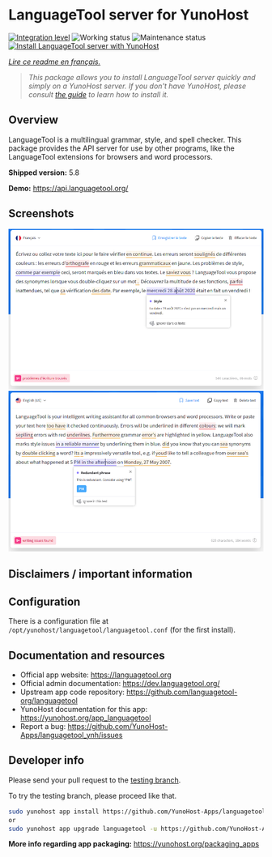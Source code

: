 <!--
N.B.: This README was automatically generated by https://github.com/YunoHost/apps/tree/master/tools/README-generator
It shall NOT be edited by hand.
-->

# LanguageTool server for YunoHost

[![Integration level](https://dash.yunohost.org/integration/languagetool.svg)](https://dash.yunohost.org/appci/app/languagetool) ![Working status](https://ci-apps.yunohost.org/ci/badges/languagetool.status.svg) ![Maintenance status](https://ci-apps.yunohost.org/ci/badges/languagetool.maintain.svg)  
[![Install LanguageTool server with YunoHost](https://install-app.yunohost.org/install-with-yunohost.svg)](https://install-app.yunohost.org/?app=languagetool)

*[Lire ce readme en français.](./README_fr.md)*

> *This package allows you to install LanguageTool server quickly and simply on a YunoHost server.
If you don't have YunoHost, please consult [the guide](https://yunohost.org/#/install) to learn how to install it.*

## Overview

LanguageTool is a multilingual grammar, style, and spell checker. This package provides the API server for use by other programs, like the LanguageTool extensions for browsers and word processors.


**Shipped version:** 5.8

**Demo:** https://api.languagetool.org/

## Screenshots

![Screenshot of LanguageTool server](./doc/screenshots/screenshot_fr.png)
![Screenshot of LanguageTool server](./doc/screenshots/screenshot.png)

## Disclaimers / important information

## Configuration

There is a configuration file at `/opt/yunohost/languagetool/languagetool.conf` (for the first install).

## Documentation and resources

* Official app website: <https://languagetool.org>
* Official admin documentation: <https://dev.languagetool.org/>
* Upstream app code repository: <https://github.com/languagetool-org/languagetool>
* YunoHost documentation for this app: <https://yunohost.org/app_languagetool>
* Report a bug: <https://github.com/YunoHost-Apps/languagetool_ynh/issues>

## Developer info

Please send your pull request to the [testing branch](https://github.com/YunoHost-Apps/languagetool_ynh/tree/testing).

To try the testing branch, please proceed like that.

``` bash
sudo yunohost app install https://github.com/YunoHost-Apps/languagetool_ynh/tree/testing --debug
or
sudo yunohost app upgrade languagetool -u https://github.com/YunoHost-Apps/languagetool_ynh/tree/testing --debug
```

**More info regarding app packaging:** <https://yunohost.org/packaging_apps>

